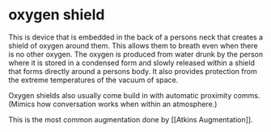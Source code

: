 # oxygen shield

This is device that is embedded in the back of a persons neck that creates a shield of oxygen around them. This allows them to breath even when there is no other oxygen. The oxygen is produced from water drunk by the person where it is stored in a condensed form and slowly released within a shield that forms directly around a persons body. It also provides protection from the extreme temperatures of the vacuum of space.

Oxygen shields also usually come build in with automatic proximity comms. (Mimics how conversation works when within an atmosphere.)

This is the most common augmentation done by [[Atkins Augmentation]].
